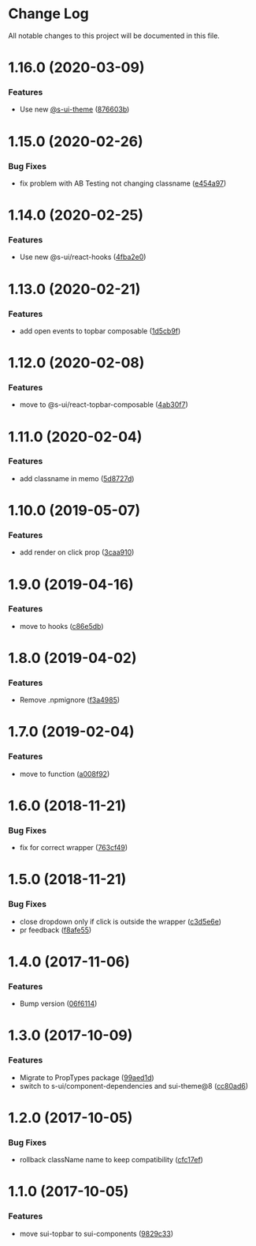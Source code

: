 # Change Log

All notable changes to this project will be documented in this file.

# 1.16.0 (2020-03-09)


### Features

* Use new [@s-ui-theme](https://github.com/s-ui-theme) ([876603b](https://github.com/SUI-Components/adevinta-spain-components/commit/876603b65d30dfda04bdadad9796ae76738e5d43))



# 1.15.0 (2020-02-26)


### Bug Fixes

* fix problem with AB Testing not changing classname ([e454a97](https://github.com/SUI-Components/adevinta-spain-components/commit/e454a97650580ec4d0e0daa2cb6c68c96e85c400))



# 1.14.0 (2020-02-25)


### Features

* Use new @s-ui/react-hooks ([4fba2e0](https://github.com/SUI-Components/adevinta-spain-components/commit/4fba2e0e9f0ae9f89c3d6ac2bd0d1b3b742d29aa))



# 1.13.0 (2020-02-21)


### Features

* add open events to topbar composable ([1d5cb9f](https://github.com/SUI-Components/adevinta-spain-components/commit/1d5cb9ff3fdfe6644c87dbe5c656a6e2f78ea789))



# 1.12.0 (2020-02-08)


### Features

* move to @s-ui/react-topbar-composable ([4ab30f7](https://github.com/SUI-Components/adevinta-spain-components/commit/4ab30f7a6f9585c4ded289bccd521d01f659a0c8))



# 1.11.0 (2020-02-04)


### Features

* add classname in memo ([5d8727d](https://github.com/SUI-Components/adevinta-spain-components/commit/5d8727df912e15000240c26abdd8c2497e2b2ab1))



# 1.10.0 (2019-05-07)


### Features

* add render on click prop ([3caa910](https://github.com/SUI-Components/adevinta-spain-components/commit/3caa9106a1cabb88b8849f7f4a39aaf7c6d81d74))



# 1.9.0 (2019-04-16)


### Features

* move to hooks ([c86e5db](https://github.com/SUI-Components/adevinta-spain-components/commit/c86e5db6df187f99178520cfc25ea410d750671b))



# 1.8.0 (2019-04-02)


### Features

* Remove .npmignore ([f3a4985](https://github.com/SUI-Components/adevinta-spain-components/commit/f3a49858a7936f2ed6ef697372d38ce412bba2f3))



# 1.7.0 (2019-02-04)


### Features

* move to function ([a008f92](https://github.com/SUI-Components/adevinta-spain-components/commit/a008f92fcba69a8771612236a95b1e2df18aa496))



# 1.6.0 (2018-11-21)


### Bug Fixes

* fix for correct wrapper ([763cf49](https://github.com/SUI-Components/adevinta-spain-components/commit/763cf4992e45fa83ea9f7de061bed6b4f1ed574a))



# 1.5.0 (2018-11-21)


### Bug Fixes

* close dropdown only if click is outside the wrapper ([c3d5e6e](https://github.com/SUI-Components/adevinta-spain-components/commit/c3d5e6e709897df7b1a6fc123035628b1d348cab))
* pr feedback ([f8afe55](https://github.com/SUI-Components/adevinta-spain-components/commit/f8afe55a227406f04ad40e42e7dfd3227a52e5f7))



# 1.4.0 (2017-11-06)


### Features

* Bump version ([06f6114](https://github.com/SUI-Components/adevinta-spain-components/commit/06f6114a784ab9a4d2c5cf86b0cb26c8490dcd48))



# 1.3.0 (2017-10-09)


### Features

* Migrate to PropTypes package ([99aed1d](https://github.com/SUI-Components/adevinta-spain-components/commit/99aed1dad0b0b9c7da06e87254daf9bf80538a02))
* switch to s-ui/component-dependencies and sui-theme@8 ([cc80ad6](https://github.com/SUI-Components/adevinta-spain-components/commit/cc80ad62de832cfc03c448b38a3899ae5d282c5d))



# 1.2.0 (2017-10-05)


### Bug Fixes

* rollback className name to keep compatibility ([cfc17ef](https://github.com/SUI-Components/adevinta-spain-components/commit/cfc17ef712db9678db8be11a0ada293b1c565a39))



# 1.1.0 (2017-10-05)


### Features

* move sui-topbar to sui-components ([9829c33](https://github.com/SUI-Components/adevinta-spain-components/commit/9829c33b4a88d42ef6d9f7946ea28d6772051395))



